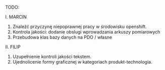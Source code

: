 TODO:

I. MARCIN
  1. Znaleźć przyczynę niepoprawnej pracy w środowisku openshift.
  2. Kontrola jakości: dodanie obslugi wprowadzania arkuszy pomiarowych
  3. Przebudowa klas bazy danych na PDO / własne

II. FILIP
  1. Uzupełnienie kontroli jakości tekstem.
  2. Ujednolicenie formy graficznej w kategoriach produkt-technologia.
